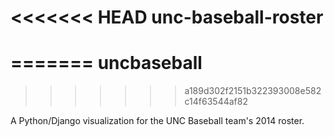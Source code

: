 <<<<<<< HEAD
unc-baseball-roster
===================
=======
uncbaseball
===========
>>>>>>> a189d302f2151b322393008e582c14f63544af82

A Python/Django visualization for the UNC Baseball team's 2014 roster.
